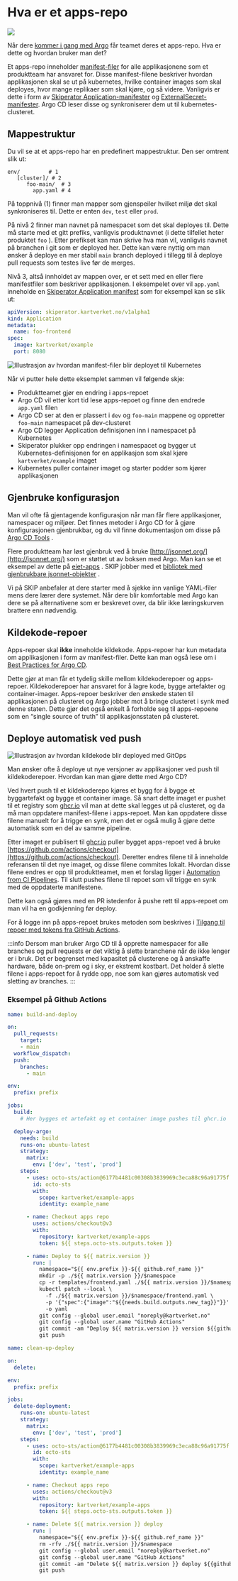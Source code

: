 # Hva er et apps-repo

![](images/555810821.png)

Når dere [kommer i gang med Argo](./01-komme-i-gang-med-argocd.md) får teamet deres et apps-repo. Hva er dette og hvordan bruker man det?

Et apps-repo inneholder [manifest-filer](https://kartverket.atlassian.net/wiki/spaces/SKIPDOK/pages/306873095) for alle applikasjonene som et produktteam har ansvaret for. Disse manifest-filene beskriver hvordan applikasjonen skal se ut på kubernetes, hvilke container images som skal deployes, hvor mange replikaer som skal kjøre, og så videre. Vanligvis er dette i form av [Skiperator Application-manifester](https://github.com/kartverket/skiperator) og [ExternalSecret-manifester](https://kartverket.atlassian.net/wiki/spaces/SKIPDOK/pages/554566739). Argo CD leser disse og synkroniserer dem ut til kubernetes-clusteret.

## Mappestruktur

Du vil se at et apps-repo har en predefinert mappestruktur. Den ser omtrent slik ut:

```
env/         # 1
   [cluster]/ # 2
      foo-main/  # 3
        app.yaml # 4
```

På toppnivå (1) finner man mapper som gjenspeiler hvilket miljø det skal synkroniseres til. Dette er enten `dev`, `test` eller `prod`.

På nivå 2 finner man navnet på namespacet som det skal deployes til. Dette må starte med et gitt prefiks, vanligvis produktnavnet (i dette tilfellet heter produktet `foo` ). Etter prefikset kan man skrive hva man vil, vanligvis navnet på branchen i git som er deployed her. Dette kan være nyttig om man ønsker å deploye en mer stabil `main` branch deployed i tillegg til å deploye pull requests som testes live før de merges.

Nivå 3, altså innholdet av mappen over, er et sett med en eller flere manifestfiler som beskriver applikasjonen. I eksempelet over vil `app.yaml` inneholde en [Skiperator Application manifest](https://github.com/kartverket/skiperator) som for eksempel kan se slik ut:

```yaml
apiVersion: skiperator.kartverket.no/v1alpha1
kind: Application
metadata:
  name: foo-frontend
spec:
  image: kartverket/example
  port: 8080
```

![Illustrasjon av hvordan manifest-filer blir deployet til Kubernetes](images/argo-cd-apps-repos.png)

Når vi putter hele dette eksemplet sammen vil følgende skje:

- Produktteamet gjør en endring i apps-repoet
- Argo CD vil etter kort tid lese apps-repoet og finne den endrede `app.yaml` filen
- Argo CD ser at den er plassert i `dev` og `foo-main` mappene og oppretter `foo-main` namespacet på dev-clusteret
- Argo CD legger Application definisjonen inn i namespacet på Kubernetes
- Skiperator plukker opp endringen i namespacet og bygger ut Kubernetes-definisjonen for en applikasjon som skal kjøre `kartverket/example` imaget
- Kubernetes puller container imaget og starter podder som kjører applikasjonen

## Gjenbruke konfigurasjon

Man vil ofte få gjentagende konfigurasjon når man får flere applikasjoner, namespacer og miljøer. Det finnes metoder i Argo CD for å gjøre konfigurasjonen gjenbrukbar, og du vil finne dokumentasjon om disse på [Argo CD Tools](https://argo-cd.readthedocs.io/en/stable/user-guide/application_sources/) .

Flere produktteam har løst gjenbruk ved å bruke [http://jsonnet.org/](http://jsonnet.org/) som er støttet ut av boksen med Argo. Man kan se et eksempel av dette på [eiet-apps](https://github.com/kartverket/eiet-apps) . SKIP jobber med et [bibliotek med gjenbrukbare jsonnet-objekter](https://github.com/kartverket/wip-skip-libsonnet) .

Vi på SKIP anbefaler at dere starter med å sjekke inn vanlige YAML-filer mens dere lærer dere systemet. Når dere blir komfortable med Argo kan dere se på alternativene som er beskrevet over, da blir ikke læringskurven brattere enn nødvendig.

## Kildekode-repoer

Apps-repoer skal **ikke** inneholde kildekode. Apps-repoer har kun metadata om applikasjonen i form av manifest-filer. Dette kan man også lese om i [Best Practices for Argo CD](https://argo-cd.readthedocs.io/en/stable/user-guide/best_practices/#separating-config-vs-source-code-repositories).

Dette gjør at man får et tydelig skille mellom kildekoderepoer og apps-repoer. Kildekoderepoer har ansvaret for å lagre kode, bygge artefakter og container-imager. Apps-repoer beskriver den ønskede staten til applikasjonen på clusteret og Argo jobber mot å bringe clusteret i synk med denne staten. Dette gjør det også enkelt å forholde seg til apps-repoene som en “single source of truth” til applikasjonsstaten på clusteret.

## Deploye automatisk ved push

![Illustrasjon av hvordan kildekode blir deployed med GitOps](images/555483143.png)

Man ønsker ofte å deploye ut nye versjoner av applikasjoner ved push til kildekoderepoer. Hvordan kan man gjøre dette med Argo CD?

Ved hvert push til et kildekoderepo kjøres et bygg for å bygge et byggartefakt og bygge et container image. Så snart dette imaget er pushet til et registry som [ghcr.io](http://ghcr.io/) vil man at dette skal legges ut på clusteret, og da må man oppdatere manifest-filene i apps-repoet. Man kan oppdatere disse filene manuelt for å trigge en synk, men det er også mulig å gjøre dette automatisk som en del av samme pipeline.

Etter imaget er publisert til [ghcr.io](http://ghcr.io/) puller bygget apps-repoet ved å bruke [https://github.com/actions/checkout](https://github.com/actions/checkout). Deretter endres filene til å inneholde referansen til det nye imaget, og disse filene commites lokalt. Hvordan disse filene endres er opp til produktteamet, men et forslag ligger i [Automation from CI Pipelines](https://argo-cd.readthedocs.io/en/stable/user-guide/ci_automation/). Til slutt pushes filene til repoet som vil trigge en synk med de oppdaterte manifestene.

Dette kan også gjøres med en PR istedenfor å pushe rett til apps-repoet om man vil ha en godkjenning før deploy.

For å logge inn på apps-repoet brukes metoden som beskrives i [Tilgang til repoer med tokens fra GitHub Actions](../08-github-actions/tilgang-til-repoer-med-tokens-fra-github-actions.md).

:::info
Dersom man bruker Argo CD til å opprette namespacer for alle branches og pull requests er det viktig å slette branchene når de ikke lenger er i bruk. Det er begrenset med kapasitet på clusterene og å anskaffe hardware, både on-prem og i sky, er ekstremt kostbart. Det holder å slette filene i apps-repoet for å rydde opp, noe som kan gjøres automatisk ved sletting av branches.
:::

### Eksempel på Github Actions

```yaml
name: build-and-deploy

on:
  pull_requests:
    target:
    - main
  workflow_dispatch:
  push:
    branches:
      - main

env:
  prefix: prefix

jobs:
  build:
    # Her bygges et artefakt og et container image pushes til ghcr.io

  deploy-argo:
    needs: build
    runs-on: ubuntu-latest
    strategy:
      matrix:
        env: ['dev', 'test', 'prod']
    steps:
      - uses: octo-sts/action@6177b4481c00308b3839969c3eca88c96a91775f # v1.0.0
        id: octo-sts
        with:
          scope: kartverket/example-apps
          identity: example_name

      - name: Checkout apps repo
        uses: actions/checkout@v3
        with:
          repository: kartverket/example-apps
          token: ${{ steps.octo-sts.outputs.token }}

      - name: Deploy to ${{ matrix.version }}
        run: |
          namespace="${{ env.prefix }}-${{ github.ref_name }}"
          mkdir -p ./${{ matrix.version }}/$namespace
          cp -r templates/frontend.yaml ./${{ matrix.version }}/$namespace/frontend.yaml
          kubectl patch --local \
            -f ./${{ matrix.version }}/$namespace/frontend.yaml \
            -p '{"spec":{"image":"${{needs.build.outputs.new_tag}}"}}' \
            -o yaml
          git config --global user.email "noreply@kartverket.no"
          git config --global user.name "GitHub Actions"
          git commit -am "Deploy ${{ matrix.version }} version ${{github.ref_name}}"
          git push
```

```yaml
name: clean-up-deploy

on:
  delete:

env:
  prefix: prefix

jobs:
  delete-deployment:
    runs-on: ubuntu-latest
    strategy:
      matrix:
        env: ['dev', 'test', 'prod']
    steps:
      - uses: octo-sts/action@6177b4481c00308b3839969c3eca88c96a91775f # v1.0.0
        id: octo-sts
        with:
          scope: kartverket/example-apps
          identity: example_name

      - name: Checkout apps repo
        uses: actions/checkout@v3
        with:
          repository: kartverket/example-apps
          token: ${{ steps.octo-sts.outputs.token }}

      - name: Delete ${{ matrix.version }} deploy
        run: |
          namespace="${{ env.prefix }}-${{ github.ref_name }}"
          rm -rfv ./${{ matrix.version }}/$namespace
          git config --global user.email "noreply@kartverket.no"
          git config --global user.name "GitHub Actions"
          git commit -am "Delete ${{ matrix.version }} deploy ${{github.ref_name}}"
          git push

```
